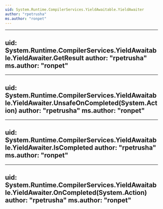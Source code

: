 ```yaml
---
uid: System.Runtime.CompilerServices.YieldAwaitable.YieldAwaiter
author: "rpetrusha"
ms.author: "ronpet"
---
```


---
uid: System.Runtime.CompilerServices.YieldAwaitable.YieldAwaiter.GetResult
author: "rpetrusha"
ms.author: "ronpet"
---

---
uid: System.Runtime.CompilerServices.YieldAwaitable.YieldAwaiter.UnsafeOnCompleted(System.Action)
author: "rpetrusha"
ms.author: "ronpet"
---

---
uid: System.Runtime.CompilerServices.YieldAwaitable.YieldAwaiter.IsCompleted
author: "rpetrusha"
ms.author: "ronpet"
---

---
uid: System.Runtime.CompilerServices.YieldAwaitable.YieldAwaiter.OnCompleted(System.Action)
author: "rpetrusha"
ms.author: "ronpet"
---
